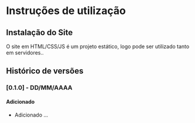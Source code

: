 # Instruções de utilização

## Instalação do Site

O site em HTML/CSS/JS é um projeto estático, logo pode ser utilizado tanto em servidores..

## Histórico de versões

### [0.1.0] - DD/MM/AAAA
#### Adicionado
- Adicionado ...
